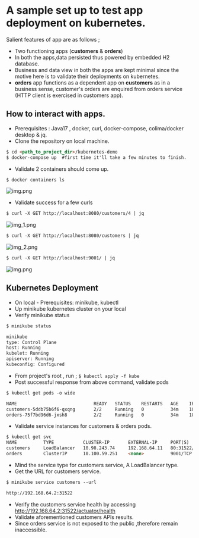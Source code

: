 # A sample set up to test app deployment on kubernetes.

Salient features of app are as follows ;

- Two functioning apps (**customers** & **orders**)
- In both the apps,data persisted thus powered by embedded H2 database.
- Business and data view in both the apps are kept minimal since the motive here is to validate their 
  deployments on kubernetes.
- **orders** app functions as a dependent app on **customers** as in a business sense, customer's orders are 
  enquired from orders service (HTTP client is exercised in customers app).

## How to interact with apps.

- Prerequisites : Java17 , docker, curl, docker-compose, colima/docker desktop & jq.
- Clone the repository on local machine.
```html
$ cd <path_to_project_dir>/kubernetes-demo
$ docker-compose up  #first time it'll take a few minutes to finish.
```
- Validate 2 containers should come up.
```html
$ docker containers ls
```
![img.png](images/img.png)
- Validate success for a few curls
```html
$ curl -X GET http://localhost:8080/customers/4 | jq
```
![img_1.png](images/img_1.png)
```html
$ curl -X GET http://localhost:8080/customers | jq
```
![img_2.png](images/img_2.png)
```html
$ curl -X GET http://localhost:9001/ | jq
```
![img.png](images/img_3.png)

## Kubernetes Deployment

- On local - Prerequisites: minikube, kubectl
- Up minikube kubernetes cluster on your local
- Verify minikube status 
```html
$ minikube status

minikube
type: Control Plane
host: Running
kubelet: Running
apiserver: Running
kubeconfig: Configured
```
- From project's root , run ;
``$ kubectl apply -f kube``
- Post successful response from above command, validate pods
```html
$ kubectl get pods -o wide

NAME                             READY   STATUS    RESTARTS   AGE    IP            NODE       NOMINATED NODE   READINESS GATES
customers-5ddb75b6f6-qxqng       2/2     Running   0          34m    10.244.0.17   minikube     <none>           <none>
orders-75f7bd96d6-jxsh8          2/2     Running   0          34m    10.244.0.18   minikube     <none>           <none>
```
- Validate service instances for customers & orders pods.
```html
$ kubectl get svc
NAME          TYPE           CLUSTER-IP       EXTERNAL-IP     PORT(S)        AGE
customers     LoadBalancer   10.98.243.74     192.168.64.11   80:31522/TCP   38m
orders        ClusterIP      10.100.59.251    <none>          9001/TCP       38m
```
- Mind the service type for customers service, A LoadBalancer type.
- Get the URL for customers service.
```html
$ minikube service customers --url

http://192.168.64.2:31522
```
- Verify the customers service health by accessing http://192.168.64.2:31522/actuator/health
- Validate aforementioned customers APIs results. 
- Since orders service is not exposed to the public ,therefore remain inaccessible.

